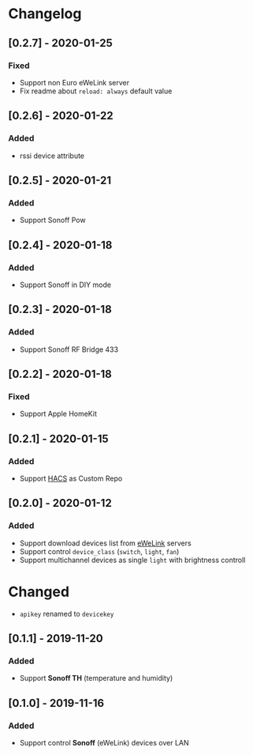 # Changelog

## [0.2.7] - 2020-01-25

### Fixed

- Support non Euro eWeLink server
- Fix readme about `reload: always` default value

## [0.2.6] - 2020-01-22

### Added

- rssi device attribute

## [0.2.5] - 2020-01-21

### Added

- Support Sonoff Pow

## [0.2.4] - 2020-01-18

### Added

- Support Sonoff in DIY mode

## [0.2.3] - 2020-01-18

### Added

- Support Sonoff RF Bridge 433

## [0.2.2] - 2020-01-18

### Fixed

- Support Apple HomeKit

## [0.2.1] - 2020-01-15

### Added

- Support [HACS](https://hacs.xyz/) as Custom Repo

## [0.2.0] - 2020-01-12

### Added

- Support download devices list from [eWeLink](https://www.ewelink.cc/en/) servers
- Support control `device_class` (`switch`, `light`, `fan`)
- Support multichannel devices as single `light` with brightness controll

# Changed

- `apikey` renamed to `devicekey`

## [0.1.1] - 2019-11-20

### Added

- Support **Sonoff TH** (temperature and humidity)

## [0.1.0] - 2019-11-16

### Added

- Support control **Sonoff** (eWeLink) devices over LAN